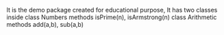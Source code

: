 It is the demo package created for educational purpose,
It has two classes inside 
class Numbers
    methods isPrime(n), isArmstrong(n)
class Arithmetic
    methods add(a,b), sub(a,b)
